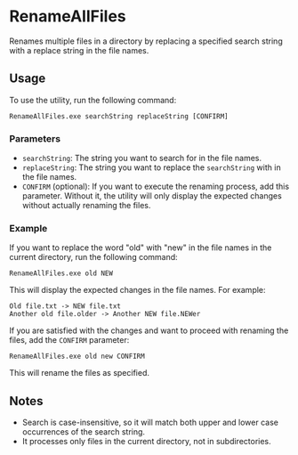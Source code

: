 # RenameAllFiles

Renames multiple files in a directory by replacing a specified search string with a replace string in the file names.

## Usage

To use the utility, run the following command:

```
RenameAllFiles.exe searchString replaceString [CONFIRM]
```

### Parameters

- `searchString`: The string you want to search for in the file names.
- `replaceString`: The string you want to replace the `searchString` with in the file names.
- `CONFIRM` (optional): If you want to execute the renaming process, add this parameter. Without it, the utility will only display the expected changes without actually renaming the files.

### Example

If you want to replace the word "old" with "new" in the file names in the current directory, run the following command:

```
RenameAllFiles.exe old NEW
```

This will display the expected changes in the file names. For example:
```
Old file.txt -> NEW file.txt
Another old file.older -> Another NEW file.NEWer
 ```

If you are satisfied with the changes and want to proceed with renaming the files, add the `CONFIRM` parameter:

```
RenameAllFiles.exe old new CONFIRM
```

This will rename the files as specified.

## Notes

- Search is case-insensitive, so it will match both upper and lower case occurrences of the search string.
- It processes only files in the current directory, not in subdirectories.
